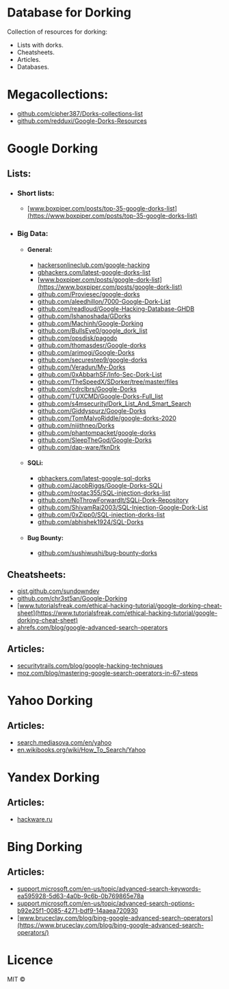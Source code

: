 # Database for Dorking 
Collection of resources for dorking: 
   - Lists with dorks.
   - Cheatsheets.
   - Articles.
   - Databases.

# Megacollections:
   - [github.com/cipher387/Dorks-collections-list](https://github.com/cipher387/Dorks-collections-list)
   - [github.com/redduxi/Google-Dorks-Resources](https://github.com/redduxi/Google-Dorks-Resources)
   
# Google Dorking
## Lists:
  - ### Short lists:
    - [www.boxpiper.com/posts/top-35-google-dorks-list](https://www.boxpiper.com/posts/top-35-google-dorks-list)
  - ### Big Data:
      - #### General:
         - [hackersonlineclub.com/google-hacking](https://hackersonlineclub.com/google-hacking/)
         - [gbhackers.com/latest-google-dorks-list](https://gbhackers.com/latest-google-dorks-list/)
         - [www.boxpiper.com/posts/google-dork-list](https://www.boxpiper.com/posts/google-dork-list)
         - [github.com/Proviesec/google-dorks](https://github.com/Proviesec/google-dorks)
         - [github.com/aleedhillon/7000-Google-Dork-List](https://github.com/aleedhillon/7000-Google-Dork-List)
         - [github.com/readloud/Google-Hacking-Database-GHDB](https://github.com/readloud/Google-Hacking-Database-GHDB)
         - [github.com/Ishanoshada/GDorks](https://github.com/Ishanoshada/GDorks)
         - [github.com/Machinh/Google-Dorking](https://github.com/Machinh/Google-Dorking)
         - [github.com/BullsEye0/google_dork_list](https://github.com/BullsEye0/google_dork_list)
         - [github.com/opsdisk/pagodo](https://github.com/opsdisk/pagodo/tree/master/dorks)
         - [github.com/thomasdesr/Google-dorks](https://github.com/thomasdesr/Google-dorks)
         - [github.com/arimogi/Google-Dorks](https://github.com/arimogi/Google-Dorks)
         - [github.com/securestep9/google-dorks](https://github.com/securestep9/google-dorks)
         - [github.com/Veradun/My-Dorks](https://github.com/Veradun/My-Dorks)
         - [github.com/0xAbbarhSF/Info-Sec-Dork-List](https://github.com/0xAbbarhSF/Info-Sec-Dork-List)
         - [github.com/TheSpeedX/SDorker/tree/master/files](https://github.com/TheSpeedX/SDorker/tree/master/files)
         - [github.com/cdrclbrs/Google-Dorks](https://github.com/cdrclbrs/Google-Dorks)
         - [github.com/TUXCMD/Google-Dorks-Full_list](https://github.com/TUXCMD/Google-Dorks-Full_list)
         - [github.com/s4msecurity/Dork_List_And_Smart_Search](https://github.com/s4msecurity/Dork_List_And_Smart_Search)
         - [github.com/Giddyspurz/Google-Dorks](https://github.com/Giddyspurz/Google-Dorks)
         - [github.com/TomMalvoRiddle/google-dorks-2020](https://github.com/TomMalvoRiddle/google-dorks-2020)
         - [github.com/nijithneo/Dorks](https://github.com/nijithneo/Dorks)
         - [github.com/phantompacket/google-dorks](https://github.com/phantompacket/google-dorks)
         - [github.com/SleepTheGod/Google-Dorks](https://github.com/SleepTheGod/Google-Dorks)
         - [github.com/dap-ware/fknDrk](https://github.com/dap-ware/fknDrk)

      - #### SQLi:
         - [gbhackers.com/latest-google-sql-dorks](https://gbhackers.com/latest-google-sql-dorks/)
         - [github.com/JacobRiggs/Google-Dorks-SQLi](https://github.com/JacobRiggs/Google-Dorks-SQLi-)
         - [github.com/rootac355/SQL-injection-dorks-list](https://github.com/rootac355/SQL-injection-dorks-list)
         - [github.com/NoThrowForwardIt/SQLi-Dork-Repository](https://github.com/NoThrowForwardIt/SQLi-Dork-Repository)
         - [github.com/ShivamRai2003/SQL-Injection-Google-Dork-List](https://github.com/ShivamRai2003/SQL-Injection-Google-Dork-List)
         - [github.com/0xZipp0/SQL-injection-dorks-list](https://github.com/0xZipp0/SQL-injection-dorks-list)
         - [github.com/abhishek1924/SQL-Dorks](https://github.com/abhishek1924/SQL-Dorks)
       
      - #### Bug Bounty:
         - [github.com/sushiwushi/bug-bounty-dorks](https://github.com/sushiwushi/bug-bounty-dorks)

## Cheatsheets:
  - [gist.github.com/sundowndev](https://gist.github.com/sundowndev/283efaddbcf896ab405488330d1bbc06)
  - [github.com/chr3st5an/Google-Dorking](https://github.com/chr3st5an/Google-Dorking)
  - [www.tutorialsfreak.com/ethical-hacking-tutorial/google-dorking-cheat-sheet](https://www.tutorialsfreak.com/ethical-hacking-tutorial/google-dorking-cheat-sheet)
  - [ahrefs.com/blog/google-advanced-search-operators](https://ahrefs.com/blog/google-advanced-search-operators/)

## Articles:
  - [securitytrails.com/blog/google-hacking-techniques](https://securitytrails.com/blog/google-hacking-techniques)
  - [moz.com/blog/mastering-google-search-operators-in-67-steps](https://moz.com/blog/mastering-google-search-operators-in-67-steps
)
# Yahoo Dorking
## Articles:
  - [search.mediasova.com/en/yahoo](https://search.mediasova.com/en/yahoo)
  - [en.wikibooks.org/wiki/How_To_Search/Yahoo](https://en.wikibooks.org/wiki/How_To_Search/Yahoo)

# Yandex Dorking
## Articles:
  - [hackware.ru](https://hackware.ru/?p=6045)

# Bing Dorking
## Articles:
  - [support.microsoft.com/en-us/topic/advanced-search-keywords-ea595928-5d63-4a0b-9c6b-0b769865e78a](https://support.microsoft.com/en-us/topic/advanced-search-keywords-ea595928-5d63-4a0b-9c6b-0b769865e78a)
  - [support.microsoft.com/en-us/topic/advanced-search-options-b92e25f1-0085-4271-bdf9-14aaea720930](https://support.microsoft.com/en-us/topic/advanced-search-options-b92e25f1-0085-4271-bdf9-14aaea720930)
  - [www.bruceclay.com/blog/bing-google-advanced-search-operators](https://www.bruceclay.com/blog/bing-google-advanced-search-operators/)

# Licence
MIT :copyright:
